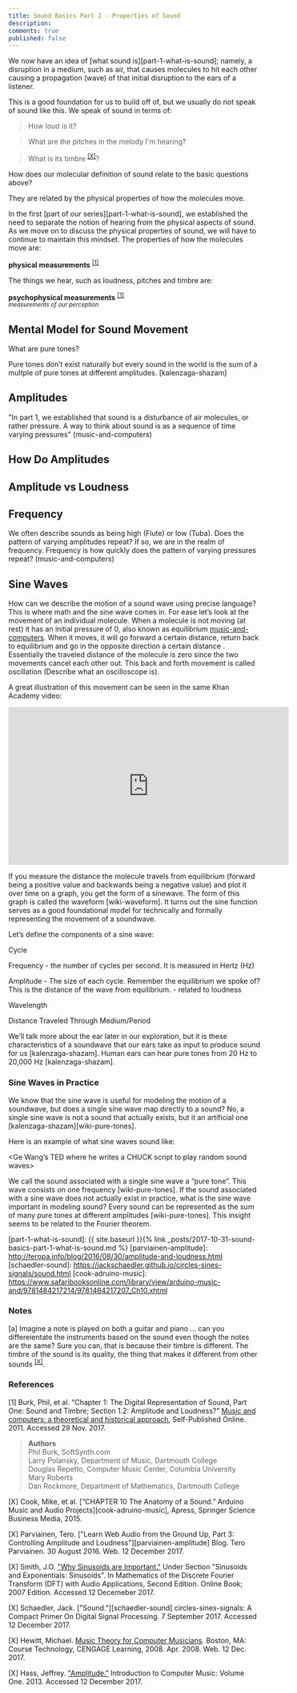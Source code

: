 ```yaml
---
title: Sound Basics Part 2 - Properties of Sound
description: 
comments: true
published: false
---
```


We now have an idea of [what sound is][part-1-what-is-sound]; namely, a disruption in a medium, such as air, that causes molecules to hit each other causing a propagation (wave) of that initial disruption to the ears of a listener.

This is a good foundation for us to build off of, but we usually do not speak of sound like this.  We speak of sound in terms of:

> How loud is it?

> What are the pitches in the melody I'm hearing?

> What is its timbre <sup>[[X]](#what-is-timbre)</sup>?

How does our molecular definition of sound relate to the basic questions above?

They are related by the physical properties of how the molecules move.

In the first [part of our series][part-1-what-is-sound], we established the need to separate the notion of hearing from the physical aspects of sound.  As we move on to discuss the physical properties of sound, we will have to continue to maintain this mindset.  The properties of how the molecules move are:

**physical measurements** <sup>[[1]](#music-and-computers)</sup>

The things we hear, such as loudness, pitches and timbre are:

**psychophysical measurements** <sup>[[1]](#music-and-computers)</sup>
<br/><sub>*measurements of our perception*</sub>

## Mental Model for Sound Movement



What are pure tones?

Pure tones don’t exist naturally but every sound in the world is the sum of a multple of pure tones at different amplitudes. [kalenzaga-shazam]

## Amplitudes
"In part 1, we established that sound is a disturbance of air molecules, or rather pressure.  A way to think about sound is as a sequence of time varying pressures" (music-and-computers)

## How Do Amplitudes 

## Amplitude vs Loudness


## Frequency
We often describe sounds as being high (Flute) or low (Tuba).  Does the pattern of varying amplitudes repeat?  If so, we are in the realm of frequency.  Frequency is how quickly does the pattern of varying pressures repeat?  (music-and-computers)

## Sine Waves
How can we describe the motion of a sound wave using precise language?  This is where math and the sine wave comes in.  For ease let’s look at the movement of an individual molecule.  When a molecule is not moving (at rest) it has an initial pressure of 0, also known as equilibrium [music-and-computers].  When it moves, it will go forward a certain distance, return back to equilibrium and go in the opposite direction a certain distance .  Essentially the traveled distance of the molecule is zero since the two movements cancel each other out.  This back and forth movement is called oscillation (Describe what an oscilloscope is).  

A great illustration of this movement can be seen in the same Khan Academy video:
<iframe width="560" height="315" src="https://www.youtube.com/embed/-_xZZt99MzY?start=22&end=40" frameborder="0" allowfullscreen></iframe>

If you measure the distance the molecule travels from equilibrium (forward being a positive value and backwards being a negative value) and plot it over time on a graph, you get the form of a sinewave.  The form of this graph is called the waveform [wiki-waveform].  It turns out the sine function serves as a good foundational model for technically and formally representing the movement of a soundwave.


Let’s define the components of a sine wave:

Cycle

Frequency - the number of cycles per second.  It is measured in Hertz (Hz)

Amplitude - The size of each cycle.  Remember the equilibrium we spoke of?  This is the distance of the wave from equilibrium. - related to loudness

Wavelength

Distance Traveled Through Medium/Period


We’ll talk more about the ear later in our exploration, but it is these characteristics of a soundwave that our ears take as input to produce sound for us [kalenzaga-shazam].  Human ears can hear pure tones from 20 Hz to 20,000 Hz [kalenzaga-shazam].

### Sine Waves in Practice

We know that the sine wave is useful for modeling the motion of a soundwave, but does a single sine wave map directly to a sound?  No, a single sine wave is not a sound that actually exists, but it an artificial one [kalenzaga-shazam][wiki-pure-tones].  


Here is an example of what sine waves sound like:

<Ge Wang’s TED where he writes a CHUCK script to play random sound waves>


We call the sound associated with a single sine wave a “pure tone”.  This wave consists on one frequency [wiki-pure-tones].  If the sound associated with a sine wave does not actually exist in practice, what is the sine wave important in modeling sound?  Every sound can be represented as the sum of many pure tones at different amplitudes [wiki-pure-tones].  This insight seems to be related to the Fourier theorem.  

[hass-amplitude]: http://www.indiana.edu/%7Eemusic/etext/acoustics/chapter1_amplitude.shtml
[hewitt-music]: https://www.safaribooksonline.com/library/view/music-theory-for/30000LTI00240/30000LTI00240_ch01lev1sec4.html
[jos-why-sinusoids]: https://ccrma.stanford.edu/~jos/mdft/Why_Sinusoids_Important.html
[music-and-computers]: http://cmc.music.columbia.edu/MusicAndComputers/
[part-1-what-is-sound]: {{ site.baseurl }}{% link _posts/2017-10-31-sound-basics-part-1-what-is-sound.md %}
[parviainen-amplitude]: http://teropa.info/blog/2016/08/30/amplitude-and-loudness.html
[schaedler-sound]: https://jackschaedler.github.io/circles-sines-signals/sound.html
[cook-adruino-music]: https://www.safaribooksonline.com/library/view/arduino-music-and/9781484217214/9781484217207_Ch10.xhtml


### Notes
[<a name="what-is-timbre">a</a>] Imagine a note is played on both a guitar and piano ... can you differeientate the instruments based on the sound even though the notes are the same?  Sure you can, that is because their timbre is different.  The timbre of the sound is its quality, the thing that makes it different from other sounds <sup>[[X]](#cook-adruino-music)</sup>.  

### References
[<a name="music-and-computers">1</a>]
Burk, Phil, et al. “Chapter 1: The Digital Representation of Sound, Part One: Sound and Timbre; Section 1.2: Amplitude and Loudness?” [Music and computers: a theoretical and historical approach][music-and-computers], Self-Published Online. 2011. Accessed 29 Nov. 2017.
> **Authors**<br/>
> Phil Burk, SoftSynth.com<br/>
> Larry Polansky, Department of Music, Dartmouth College<br/>
> Douglas Repetto, Computer Music Center, Columbia University<br/>
> Mary Roberts<br/>
> Dan Rockmore, Department of Mathematics, Dartmouth College<br/>

[<a name="cook-adruino-music">X</a>] Cook, Mike, et al. [“CHAPTER 10 The Anatomy of a Sound.” Arduino Music and Audio Projects][cook-adruino-music], Apress, Springer Science Business Media, 2015.

[<a name="parviainen-amplitude">X</a>] Parviainen, Tero. ["Learn Web Audio from the Ground Up, Part 3: Controlling Amplitude and Loudness"][parviainen-amplitude] Blog. Tero Parviainen. 30 August 2016. Web. 12 December 2017.

[<a name="jos-why-sinusoids">X</a>] Smith, J.O. ["Why Sinusoids are Important."][jos-why-sinusoids] Under Section "Sinusoids and Exponentials: Sinusoids". In Mathematics of the Discrete Fourier Transform (DFT) with Audio Applications, Second Edition. Online Book; 2007 Edition. Accessed 12 Decemeber 2017.

[<a name="schaedler-sound">X</a>] Schaedler, Jack. ["Sound."][schaedler-sound] circles-sines-signals: A Compact Primer On Digital Signal Processing. 7 September 2017. Accessed 12 December 2017.

[<a name="hewitt-music">X</a>] Hewitt, Michael. [Music Theory for Computer Musicians][hewitt-music]. Boston, MA: Course Technology, CENGAGE Learning, 2008. Apr. 2008. Web. 12 Dec. 2017.

[<a name="hass-amplitude">X</a>] Hass, Jeffrey. ["Amplitude."][hass-amplitude] Introduction to Computer Music: Volume One. 2013. Accessed 12 December 2017.
